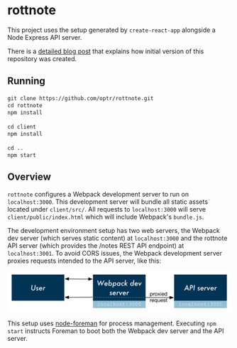 # rottnote

This project uses the setup generated by `create-react-app` alongside a Node Express API server.

There is a [detailed blog post](https://www.fullstackreact.com/articles/using-create-react-app-with-a-server/) that explains how initial version of this repository was created.

## Running

```
git clone https://github.com/optr/rottnote.git
cd rottnote
npm install

cd client
npm install

cd ..
npm start
```

## Overview

`rottnote` configures a Webpack development server to run on `localhost:3000`. This development server will bundle all static assets located under `client/src/`. All requests to `localhost:3000` will serve `client/public/index.html` which will include Webpack's `bundle.js`.

The development environment setup has two web servers, the Webpack dev server (which serves static content) at `localhost:3000` and the rottnote API server (which provides the /notes REST API endpoint) at `localhost:3001`. To avoid CORS issues, the Webpack development server proxies requests intended to the API server, like this:

![Flow diagram](./flow-diagram.png)

This setup uses [node-foreman](https://github.com/strongloop/node-foreman) for process management. Executing `npm start` instructs Foreman to boot both the Webpack dev server and the API server.
